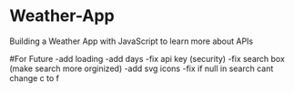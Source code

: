 # Weather-App
Building a Weather App with JavaScript to learn more about APIs

#For Future 
    -add loading 
    -add days 
    -fix api key (security)
    -fix search box (make search more orginized)
    -add svg icons 
    -fix if null in search cant change c to f